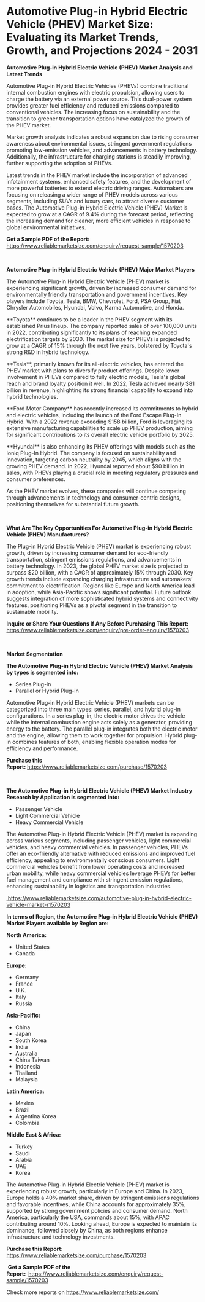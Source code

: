 <p><h1>Automotive Plug-in Hybrid Electric Vehicle (PHEV) Market Size: Evaluating its Market Trends, Growth, and Projections 2024 - 2031</h1></p><p><strong>Automotive Plug-in Hybrid Electric Vehicle (PHEV) Market Analysis and Latest Trends</strong></p>
<p><p>Automotive Plug-in Hybrid Electric Vehicles (PHEVs) combine traditional internal combustion engines with electric propulsion, allowing users to charge the battery via an external power source. This dual-power system provides greater fuel efficiency and reduced emissions compared to conventional vehicles. The increasing focus on sustainability and the transition to greener transportation options have catalyzed the growth of the PHEV market. </p><p>Market growth analysis indicates a robust expansion due to rising consumer awareness about environmental issues, stringent government regulations promoting low-emission vehicles, and advancements in battery technology. Additionally, the infrastructure for charging stations is steadily improving, further supporting the adoption of PHEVs. </p><p>Latest trends in the PHEV market include the incorporation of advanced infotainment systems, enhanced safety features, and the development of more powerful batteries to extend electric driving ranges. Automakers are focusing on releasing a wider range of PHEV models across various segments, including SUVs and luxury cars, to attract diverse customer bases. The Automotive Plug-in Hybrid Electric Vehicle (PHEV) Market is expected to grow at a CAGR of 9.4% during the forecast period, reflecting the increasing demand for cleaner, more efficient vehicles in response to global environmental initiatives.</p></p>
<p><strong>Get a Sample PDF of the Report:&nbsp;</strong> <a href="https://www.reliablemarketsize.com/enquiry/request-sample/1570203?utm_campaign=1897&utm_medium=2&utm_source=Github&utm_content=ia&utm_term=29122024&utm_id=automotive-plug-in-hybrid-electric-vehicle-phev">https://www.reliablemarketsize.com/enquiry/request-sample/1570203</a></p>
<p>&nbsp;</p>
<p><strong>Automotive Plug-in Hybrid Electric Vehicle (PHEV) Major Market Players</strong></p>
<p><p>The Automotive Plug-in Hybrid Electric Vehicle (PHEV) market is experiencing significant growth, driven by increased consumer demand for environmentally friendly transportation and government incentives. Key players include Toyota, Tesla, BMW, Chevrolet, Ford, PSA Group, Fiat Chrysler Automobiles, Hyundai, Volvo, Karma Automotive, and Honda.</p><p>**Toyota** continues to be a leader in the PHEV segment with its established Prius lineup. The company reported sales of over 100,000 units in 2022, contributing significantly to its plans of reaching expanded electrification targets by 2030. The market size for PHEVs is projected to grow at a CAGR of 15% through the next five years, bolstered by Toyota's strong R&D in hybrid technology.</p><p>**Tesla**, primarily known for its all-electric vehicles, has entered the PHEV market with plans to diversify product offerings. Despite lower involvement in PHEVs compared to fully electric models, Tesla's global reach and brand loyalty position it well. In 2022, Tesla achieved nearly $81 billion in revenue, highlighting its strong financial capability to expand into hybrid technologies.</p><p>**Ford Motor Company** has recently increased its commitments to hybrid and electric vehicles, including the launch of the Ford Escape Plug-In Hybrid. With a 2022 revenue exceeding $158 billion, Ford is leveraging its extensive manufacturing capabilities to scale up PHEV production, aiming for significant contributions to its overall electric vehicle portfolio by 2025.</p><p>**Hyundai** is also enhancing its PHEV offerings with models such as the Ioniq Plug-In Hybrid. The company is focused on sustainability and innovation, targeting carbon neutrality by 2045, which aligns with the growing PHEV demand. In 2022, Hyundai reported about $90 billion in sales, with PHEVs playing a crucial role in meeting regulatory pressures and consumer preferences.</p><p>As the PHEV market evolves, these companies will continue competing through advancements in technology and consumer-centric designs, positioning themselves for substantial future growth.</p></p>
<p>&nbsp;</p>
<p><strong>What Are The Key Opportunities For Automotive Plug-in Hybrid Electric Vehicle (PHEV) Manufacturers?</strong></p>
<p><p>The Plug-in Hybrid Electric Vehicle (PHEV) market is experiencing robust growth, driven by increasing consumer demand for eco-friendly transportation, stringent emissions regulations, and advancements in battery technology. In 2023, the global PHEV market size is projected to surpass $20 billion, with a CAGR of approximately 15% through 2030. Key growth trends include expanding charging infrastructure and automakers’ commitment to electrification. Regions like Europe and North America lead in adoption, while Asia-Pacific shows significant potential. Future outlook suggests integration of more sophisticated hybrid systems and connectivity features, positioning PHEVs as a pivotal segment in the transition to sustainable mobility.</p></p>
<p><strong>Inquire or Share Your Questions If Any Before Purchasing This Report:</strong> <a href="https://www.reliablemarketsize.com/enquiry/pre-order-enquiry/1570203?utm_campaign=1897&utm_medium=2&utm_source=Github&utm_content=ia&utm_term=29122024&utm_id=automotive-plug-in-hybrid-electric-vehicle-phev">https://www.reliablemarketsize.com/enquiry/pre-order-enquiry/1570203</a></p>
<p>&nbsp;</p>
<p><strong>Market Segmentation</strong></p>
<p><strong>The Automotive Plug-in Hybrid Electric Vehicle (PHEV) Market Analysis by types is segmented into:</strong></p>
<p><ul><li>Series Plug-in</li><li>Parallel or Hybrid Plug-in</li></ul></p>
<p><p>Automotive Plug-in Hybrid Electric Vehicle (PHEV) markets can be categorized into three main types: series, parallel, and hybrid plug-in configurations. In a series plug-in, the electric motor drives the vehicle while the internal combustion engine acts solely as a generator, providing energy to the battery. The parallel plug-in integrates both the electric motor and the engine, allowing them to work together for propulsion. Hybrid plug-in combines features of both, enabling flexible operation modes for efficiency and performance.</p></p>
<p><strong>Purchase this Report:&nbsp;</strong><a href="https://www.reliablemarketsize.com/purchase/1570203?utm_campaign=1897&utm_medium=2&utm_source=Github&utm_content=ia&utm_term=29122024&utm_id=automotive-plug-in-hybrid-electric-vehicle-phev">https://www.reliablemarketsize.com/purchase/1570203</a></p>
<p>&nbsp;</p>
<p><strong>The Automotive Plug-in Hybrid Electric Vehicle (PHEV) Market Industry Research by Application is segmented into:</strong></p>
<p><ul><li>Passenger Vehicle</li><li>Light Commercial Vehicle</li><li>Heavy Commercial Vehicle</li></ul></p>
<p><p>The Automotive Plug-in Hybrid Electric Vehicle (PHEV) market is expanding across various segments, including passenger vehicles, light commercial vehicles, and heavy commercial vehicles. In passenger vehicles, PHEVs offer an eco-friendly alternative with reduced emissions and improved fuel efficiency, appealing to environmentally conscious consumers. Light commercial vehicles benefit from lower operating costs and increased urban mobility, while heavy commercial vehicles leverage PHEVs for better fuel management and compliance with stringent emission regulations, enhancing sustainability in logistics and transportation industries.</p></p>
<p><a href="https://www.reliablemarketsize.com/automotive-plug-in-hybrid-electric-vehicle-market-r1570203?utm_campaign=1897&utm_medium=2&utm_source=Github&utm_content=ia&utm_term=29122024&utm_id=automotive-plug-in-hybrid-electric-vehicle-phev">&nbsp;https://www.reliablemarketsize.com/automotive-plug-in-hybrid-electric-vehicle-market-r1570203</a></p>
<p><strong>In terms of Region, the Automotive Plug-in Hybrid Electric Vehicle (PHEV) Market Players available by Region are:</strong></p>
<p>
    <p> <strong> North America: </strong>
        <ul>
            <li>United States</li>
            <li>Canada</li>
        </ul>
        </p> 
    <p> <strong> Europe: </strong>
        <ul>
            <li>Germany</li>
            <li>France</li>
            <li>U.K.</li>
            <li>Italy</li>
            <li>Russia</li>
        </ul>
        </p> 
    <p> <strong> Asia-Pacific: </strong>
        <ul>
            <li>China</li>
            <li>Japan</li>
            <li>South Korea</li>
            <li>India</li>
            <li>Australia</li>
            <li>China Taiwan</li>
            <li>Indonesia</li>
            <li>Thailand</li>
            <li>Malaysia</li>
        </ul>
        </p> 
    <p> <strong> Latin America: </strong>
        <ul>
            <li>Mexico</li>
            <li>Brazil</li>
            <li>Argentina Korea</li>
            <li>Colombia</li>
        </ul>
        </p> 
    <p> <strong> Middle East & Africa: </strong>
        <ul>
            <li>Turkey</li>
            <li>Saudi</li>
            <li>Arabia</li>
            <li>UAE</li>
            <li>Korea</li>
        </ul>
    </p>
    </p>
<p><p>The Automotive Plug-in Hybrid Electric Vehicle (PHEV) market is experiencing robust growth, particularly in Europe and China. In 2023, Europe holds a 40% market share, driven by stringent emissions regulations and favorable incentives, while China accounts for approximately 35%, supported by strong government policies and consumer demand. North America, particularly the USA, commands about 15%, with APAC contributing around 10%. Looking ahead, Europe is expected to maintain its dominance, followed closely by China, as both regions enhance infrastructure and technology investments.</p></p>
<p><strong>Purchase this Report: </strong><a href="https://www.reliablemarketsize.com/purchase/1570203?utm_campaign=1897&utm_medium=2&utm_source=Github&utm_content=ia&utm_term=29122024&utm_id=automotive-plug-in-hybrid-electric-vehicle-phev">https://www.reliablemarketsize.com/purchase/1570203</a></p>
<p>&nbsp;<strong>Get a Sample PDF of the Report:&nbsp;&nbsp;</strong><a href="https://www.reliablemarketsize.com/enquiry/request-sample/1570203?utm_campaign=1897&utm_medium=2&utm_source=Github&utm_content=ia&utm_term=29122024&utm_id=automotive-plug-in-hybrid-electric-vehicle-phev">https://www.reliablemarketsize.com/enquiry/request-sample/1570203</a></p>
<p><strong></strong></p>
<p>Check more reports on <a href="https://www.reliablemarketsize.com/?utm_campaign=1897&utm_medium=2&utm_source=Github&utm_content=ia&utm_term=29122024&utm_id=automotive-plug-in-hybrid-electric-vehicle-phev">https://www.reliablemarketsize.com/</a></p>